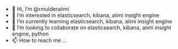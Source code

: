 - 👋 Hi, I’m @rmulderaiimi
- 👀 I’m interested in elasticsearch, kibana, aiimi insight engine
- 🌱 I’m currently learning elasticsearch, kibana, aiimi insight engine
- 💞️ I’m looking to collaborate on elasticsearch, kibana, aiimi insight engine, python
- 📫 How to reach me ...

<!---
rmulderaiimi/rmulderaiimi is a ✨ special ✨ repository because its `README.md` (this file) appears on your GitHub profile.
You can click the Preview link to take a look at your changes.
--->
